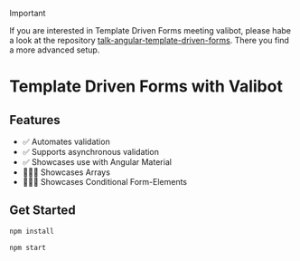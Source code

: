 > [!IMPORTANT]
> If you are interested in Template Driven Forms meeting valibot,
> please habe a look at the repository [talk-angular-template-driven-forms](https://github.com/GregOnNet/talk-angular-template-drive-forms).
> There you find a more advanced setup.

# Template Driven Forms with Valibot

## Features

- ✅ Automates validation
- ✅ Supports asynchronous validation
- ✅ Showcases use with Angular Material
- 🏃🏻‍♂️ Showcases Arrays
- 🏃🏻‍♂️ Showcases Conditional Form-Elements

## Get Started

```bash
npm install

npm start
```

